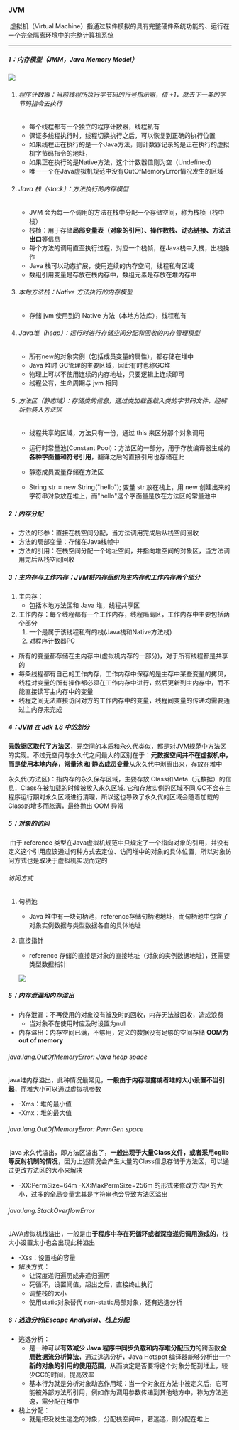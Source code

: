 ### JVM

​	虚拟机（Virtual Machine）指通过软件模拟的具有完整硬件系统功能的、运行在一个完全隔离环境中的完整计算机系统

------

##### 1：内存模型（JMM，Java Memory Model）

![](https://github.com/likang315/Java-and-Middleware/blob/master/JVM/JVM/jvm%E5%86%85%E5%AD%98%E6%A8%A1%E5%9E%8B.png?raw=true)

1. ###### 程序计数器：当前线程所执行字节码的行号指示器，值 +1，就去下一条的字节码指令去执行

   - 每个线程都有一个独立的程序计数器，线程私有
   - 保证多线程执行时，线程切换执行之后，可以恢复到正确的执行位置
   - 如果线程正在执行的是一个Java方法，则计数器记录的是正在执行的虚拟机字节码指令的地址，
   - 如果正在执行的是Native方法，这个计数器值则为空（Undefined）
   - 唯一一个在Java虚拟机规范中没有OutOfMemoryError情况发生的区域

2. ###### Java 栈（stack）：方法执行的内存模型

   - JVM 会为每一个调用的方法在栈中分配一个存储空间，称为栈桢（栈中栈） 
   - 栈桢：用于存储**局部变量表（对象的引用）、操作数栈、动态链接、方法进出口**等信息
   - 每个方法的调用直至执行过程，对应一个栈帧，在Java栈中入栈，出栈操作
   - Java 栈可以动态扩展，使用连续的内存空间，线程私有区域
   - 数组引用变量是存放在栈内存中，数组元素是存放在堆内存中

3. ###### 本地方法栈：Native 方法执行的内存模型

   - 存储 jvm 使用到的 Native 方法（本地方法库），线程私有

4. ###### Java堆（heap）：运行时进行存储空间分配和回收的内存管理模型

   - 所有new的对象实例（包括成员变量的属性），都存储在堆中
   - Java 堆时 GC管理的主要区域，因此有时也称GC堆
   - 物理上可以不使用连续的内存地址，只要逻辑上连续即可
   - 线程公有，生命周期与 jvm 相同

5. ###### 方法区（静态域）：存储类的信息，通过类加载器载入类的字节码文件，经解析后装入方法区

   - 线程共享的区域，方法只有一份，通过 this 来区分那个对象调用
   - 运行时常量池(Constant Pool)：方法区的一部分，用于存放编译器生成的**各种字面量和符号引用**，翻译之后的直接引用也存储在此
   - 静态成员变量存储在方法区
   
   - String str = new String("hello");   变量 str 放在栈上，用 new 创建出来的字符串对象放在堆上，而"hello"这个字面量是放在方法区的常量池中

##### 2：内存分配

- 方法的形参：直接在栈空间分配，当方法调用完成后从栈空间回收
- 方法的局部变量：存储在Java栈帧中
- 方法的引用：在栈空间分配一个地址空间，并指向堆空间的对象区，当方法调用完后从栈空间回收

##### 3：主内存与工作内存：JVM将内存组织为主内存和工作内存两个部分

1. 主内存：
   - 包括本地方法区和 Java 堆，线程共享区
2. 工作内存：每个线程都有一个工作内存，线程隔离区，工作内存中主要包括两个部分
   1. 一个是属于该线程私有的栈(Java栈和Native方法栈)
   2. 对程序计数器PC

- 所有的变量都存储在主内存中(虚拟机内存的一部分)，对于所有线程都是共享的
- 每条线程都有自己的工作内存，工作内存中保存的是主存中某些变量的拷贝，线程对变量的所有操作都必须在工作内存中进行，然后更新到主内存中，而不能直接读写主内存中的变量
- 线程之间无法直接访问对方的工作内存中的变量，线程间变量的传递均需要通过主内存来完成

#####  4：JVM 在 Jdk 1.8 中的划分

​	**元数据区取代了方法区**，元空间的本质和永久代类似，都是对JVM规范中方法区的实现。不过元空间与永久代之间最大的区别在于：**元数据空间并不在虚拟机中，而是使用本地内存，常量池 和 静态成员变量**从永久代中剥离出来，存放在堆中

永久代(方法区)：指内存的永久保存区域，主要存放 Class和Meta（元数据）的信息，Class在被加载的时候被放入永久区域. 它和存放实例的区域不同,GC不会在主程序运行期对永久区域进行清理，所以这也导致了永久代的区域会随着加载的Class的增多而胀满，最终抛出 OOM 异常

##### 5：对象的访问

​	由于 reference 类型在Java虚拟机规范中只规定了一个指向对象的引用，并没有定义这个引用应该通过何种方式去定位、访问堆中的对象的具体位置，所以对象访问方式也是取决于虚拟机实现而定的

###### 访问方式

1. 句柄池

   - Java 堆中有一块句柄池，reference存储句柄池地址，而句柄池中包含了对象实例数据与类型数据各自的具体地址

2. 直接指针

   - reference 存储的直接是对象的直接地址（对象的实例数据地址），还需要类型数据指针

   ![](https://github.com/likang315/Java-and-Middleware/blob/master/JVM/JVM/%E5%8F%A5%E6%9F%84%E6%B1%A0.png?raw=true)


##### 5：内存泄漏和内存溢出

- 内存泄漏：不再使用的对象没有被及时的回收，内存无法被回收，造成浪费
  - 当对象不在使用时应及时设置为null
-  内存溢出：内存空间已满，不够用，定义的数据没有足够的空间存储 **OOM为out of memory**

###### java.lang.OutOfMemoryError: Java heap space

​	java堆内存溢出，此种情况最常见，**一般由于内存泄露或者堆的大小设置不当引起**，而堆大小可以通过虚拟机参数

- -Xms：堆的最小值
- -Xmx：堆的最大值

###### java.lang.OutOfMemoryError: PermGen space

​	java 永久代溢出，即方法区溢出了，**一般出现于大量Class文件，或者采用cglib等反射机制的情况**，因为上述情况会产生大量的Class信息存储于方法区，可以通过更改方法区的大小来解决

- -XX:PermSize=64m -XX:MaxPermSize=256m 的形式来修改方法区的大小，过多的全局变量尤其是字符串也会导致方法区溢出

###### java.lang.StackOverflowError

​	JAVA虚拟机栈溢出，一般是由**于程序中存在死循环或者深度递归调用造成的**，栈大小设置太小也会出现此种溢出

- -Xss：设置栈的容量
- 解决方式：
  - 让深度递归遍历成非递归遍历
  - 死循环，设置阈值，超出之后，直接终止执行
  - 调整栈的大小
  - 使用static对象替代 non-static局部对象，还有逃逸分析

##### 6：逃逸分析(Escape Analysis)、栈上分配

- 逃逸分析：
  - 是一种可以**有效减少 Java 程序中同步负载和内存堆分配压力**的跨函数**全局数据流分析算法**，通过逃逸分析，Java Hotspot 编译器能够分析出一个**新的对象的引用的使用范围**，从而决定是否要将这个对象分配到堆上，较少GC的时间，提高效率
  - 基本行为就是分析对象动态作用域：当一个对象在方法中被定义后，它可能被外部方法所引用，例如作为调用参数传递到其他地方中，称为方法逃逸，需分配在堆中
- 栈上分配：
  - 就是把没发生逃逸的对象，分配栈空间中，若逃逸，则分配在堆上





